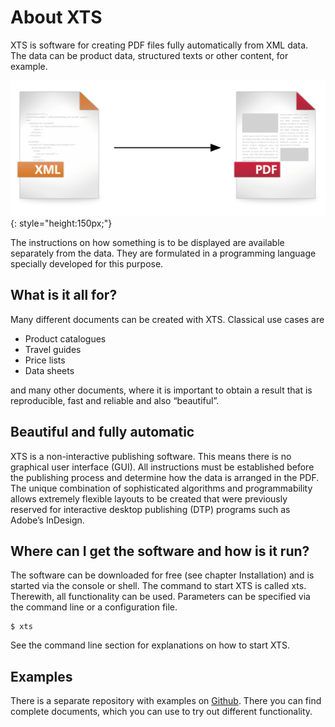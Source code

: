 # About XTS


XTS is software for creating PDF files fully automatically from XML data. The data can be product data, structured texts or other content, for example.

![XML to PDF schema](img/xmltopdf.png){: style="height:150px;"}


The instructions on how something is to be displayed are available separately from the data. They are formulated in a programming language specially developed for this purpose.

## What is it all for?

Many different documents can be created with XTS. Classical use cases are

* Product catalogues
* Travel guides
* Price lists
* Data sheets

and many other documents, where it is important to obtain a result that is reproducible, fast and reliable and also “beautiful”.

## Beautiful and fully automatic

XTS is a non-interactive publishing software. This means there is no graphical user interface (GUI). All instructions must be established before the publishing process and determine how the data is arranged in the PDF. The unique combination of sophisticated algorithms and programmability allows extremely flexible layouts to be created that were previously reserved for interactive desktop publishing (DTP) programs such as Adobe’s InDesign.

## Where can I get the software and how is it run?

The software can be downloaded for free (see chapter Installation) and is started via the console or shell. The command to start XTS is called xts. Therewith, all functionality can be used. Parameters can be specified via the command line or a configuration file.

```
$ xts
```

See the command line section for explanations on how to start XTS.

## Examples

There is a separate repository with examples on  [Github](https://github.com/speedata/xts-examples). There you can find complete documents, which you can use to try out different functionality.




